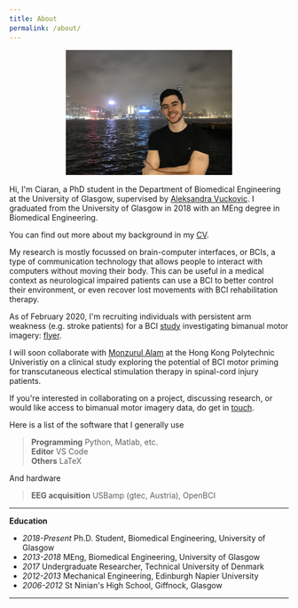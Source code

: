 ```yaml
---
title: About
permalink: /about/
---
```



<figure><center>
  <img width="300" src="/images/ciaran.JPG" data-action="zoom"/>
</center></figure>


Hi, I'm Ciaran, a PhD student in the Department of Biomedical Engineering at the University of Glasgow, supervised by [Aleksandra Vuckovic](https://www.gla.ac.uk/schools/engineering/staff/aleksandravuckovic/). I graduated from the University of Glasgow in 2018 with an MEng degree in Biomedical Engineering.

You can find out more about my background in my [CV](/images/pdf/Ciaran_CV.pdf).

My research is mostly focussed on brain-computer interfaces, or BCIs, a type of communication technology that allows people to interact with computers without moving their body. This can be useful in a medical context as neurological impaired patients can use a BCI to better control their environment, or even recover lost movements with BCI rehabilitation therapy. 

As of February 2020, I'm recruiting individuals with persistent arm weakness (e.g. stroke patients) for a BCI [study](_posts/2020-02-01-stroke-study.md) investigating bimanual motor imagery: [flyer](/images/blog/strokeStudy/flyer.pdf).

I will soon collaborate with [Monzurul Alam](https://www.polyu.edu.hk/bme/people/academic-staff/dr-monzurul-alam/) at the Hong Kong Polytechnic Univeristiy on a clinical study exploring the potential of BCI motor priming for transcutaneous electical stimulation therapy in spinal-cord injury patients.

If you're interested in collaborating on a project, discussing research, or would like access to bimanual motor imagery data, do get in [touch](c.mcgeady.1@research.gla.ac.uk).

Here is a list of the software that I generally use 

> **Programming** Python, Matlab, etc. <br>
> **Editor** VS Code <br>
> **Others** LaTeX <br>

And hardware

> **EEG acquisition** USBamp (gtec, Austria), OpenBCI

<hr>

**Education**

<ul>
  <li><i>2018-Present</i> Ph.D. Student, Biomedical Engineering, University of Glasgow</li>
  <li><i>2013-2018</i> MEng, Biomedical Engineering, University of Glasgow</li>
  <li><i>2017</i> Undergraduate Researcher, Technical University of Denmark</li>
  <li><i>2012-2013</i> Mechanical Engineering, Edinburgh Napier University</li>
  <li><i>2006-2012</i> St Ninian's High School, Giffnock, Glasgow</li>
</ul>

<hr>
